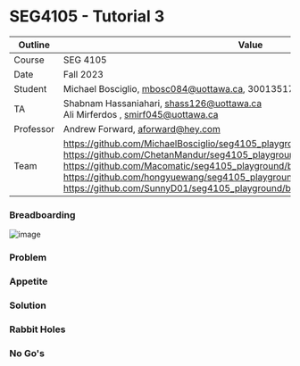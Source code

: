 # SEG4105 - Tutorial 3

| Outline | Value |
| --- | --- |
| Course | SEG 4105 |
| Date | Fall 2023 |
| Student | Michael Bosciglio, mbosc084@uottawa.ca, 300135179 |
| TA | Shabnam Hassaniahari, shass126@uottawa.ca <br> Ali Mirferdos , smirf045@uottawa.ca| 
| Professor | Andrew Forward, aforward@hey.com |  
| Team | https://github.com/MichaelBosciglio/seg4105_playground/blob/main/lab03/README.md https://github.com/ChetanMandur/seg4105_playground/blob/main/lab03/README.md https://github.com/Macomatic/seg4105_playground/blob/main/lab03/README.md https://github.com/hongyuewang/seg4105_playground/tree/main/lab03  https://github.com/SunnyD01/seg4105_playground/blob/master/lab03/readme.md|


### Breadboarding
![image](https://github.com/MichaelBosciglio/seg4105_playground/assets/55165965/5ef8b89f-5870-438a-b3bd-e432dd55d381)

### Problem


### Appetite


### Solution


### Rabbit Holes


### No Go's

